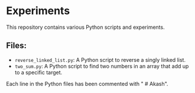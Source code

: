 # Experiments

This repository contains various Python scripts and experiments.

## Files:
- `reverse_linked_list.py`: A Python script to reverse a singly linked list.
- `two_sum.py`: A Python script to find two numbers in an array that add up to a specific target.

Each line in the Python files has been commented with " # Akash".
